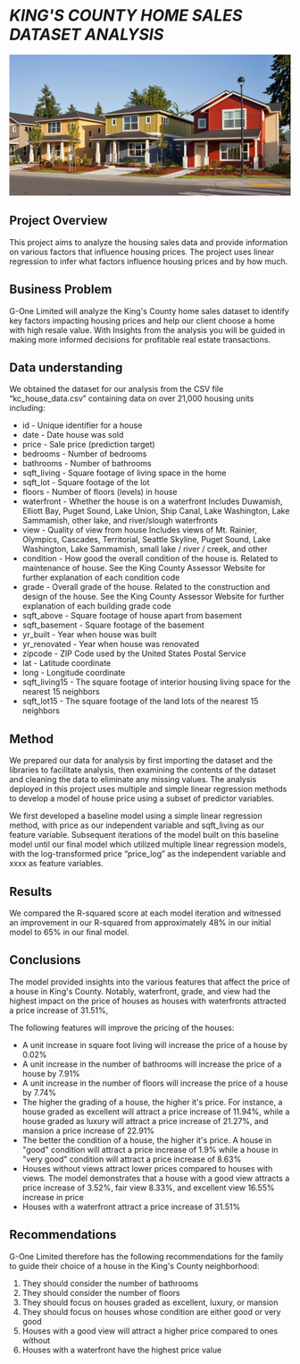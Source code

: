 # _**KING'S COUNTY HOME SALES DATASET ANALYSIS**_

![Budget_vs_Rrevenue](https://github.com/Robinzulu/dsc-phase-2-project-v2-3/blob/main/Leader_91.jpg)

## Project Overview
This project aims to analyze the housing sales data and provide information on various factors that influence housing prices. The project uses linear regression to infer what factors influence housing prices and by how much.

## Business Problem

G-One Limited will analyze the King's County home sales dataset to identify key factors impacting housing prices and help our client choose a home with high resale value. With Insights from the analysis you will be guided in making more informed decisions for profitable real estate transactions.

## Data understanding

We obtained the dataset for our analysis from the CSV file “kc_house_data.csv” containing data on over 21,000 housing units including: 

* id - Unique identifier for a house
* date - Date house was sold
* price - Sale price (prediction target)
* bedrooms - Number of bedrooms
* bathrooms - Number of bathrooms
* sqft_living - Square footage of living space in the home
* sqft_lot - Square footage of the lot
* floors - Number of floors (levels) in house
* waterfront - Whether the house is on a waterfront Includes Duwamish, Elliott Bay, Puget Sound, Lake Union, Ship Canal, Lake Washington, Lake Sammamish, other lake, and river/slough waterfronts
* view - Quality of view from house Includes views of Mt. Rainier, Olympics, Cascades, Territorial, Seattle Skyline, Puget Sound, Lake Washington, Lake Sammamish, small lake / river / creek, and other
* condition - How good the overall condition of the house is. Related to maintenance of house. See the King County Assessor Website for further explanation of each condition code
* grade - Overall grade of the house. Related to the construction and design of the house. See the King County Assessor Website for further explanation of each building grade code
* sqft_above - Square footage of house apart from basement
* sqft_basement - Square footage of the basement
* yr_built - Year when house was built
* yr_renovated - Year when house was renovated
* zipcode - ZIP Code used by the United States Postal Service
* lat - Latitude coordinate
* long - Longitude coordinate
* sqft_living15 - The square footage of interior housing living space for the nearest 15 neighbors
* sqft_lot15 - The square footage of the land lots of the nearest 15 neighbors

## Method
We prepared our data for analysis by first importing the dataset and the libraries to facilitate analysis, then examining the contents of the dataset and cleaning the data to eliminate any missing values. The analysis deployed in this project uses multiple and  simple linear regression methods to develop a model of house price using a subset of predictor variables. 

We first developed a baseline model using a simple linear regression method, with price as our independent variable and sqft_living as our feature variable. Subsequent iterations of the model built on this baseline model until our final model which utilized multiple linear regression models, with the log-transformed price “price_log” as the independent variable and  xxxx as feature variables. 

## Results
We compared the R-squared score at each model iteration and witnessed an improvement in our R-squared from approximately 48% in our initial model to 65% in our final model.

## Conclusions
The model provided insights into the various features that affect the price of a house in King's County. Notably, waterfront, grade, and view had the highest impact on the price of houses as houses with waterfronts attracted a price increase of 31.51%,

The following features will improve the pricing of the houses:
*	A unit increase in square foot living will increase the price of a house by 0.02%
*	A unit increase in the number of bathrooms will increase the price of a house by 7.91%
*	A unit increase in the number of floors will increase the price of a house by 7.74%
*	The higher the grading of a house, the higher it's price. For instance, a house graded as excellent will attract a price increase of 11.94%, while a house graded as luxury will attract a price increase of 21.27%, and mansion a price increase of 22.91%
*	The better the condition of a house, the higher it's price. A house in "good" condition will attract a price increase of 1.9% while a house in "very good" condition will attract a price increase of 8.63%
*	Houses without views attract lower prices compared to houses with views. The model demonstrates that a house with a good view attracts a price increase of 3.52%, fair view 8.33%, and excellent view 16.55% increase in price
*	Houses with a waterfront attract a price increase of 31.51%

## Recommendations
G-One Limited therefore has the following recommendations for the family to guide their choice of a house in the King's County neighborhood:
1. They should consider the number of bathrooms
2. They should consider the number of floors
3. They should focus on houses graded as excellent, luxury, or mansion
4. They should focus on houses whose condition are either good or very good
5. Houses with a good view will attract a higher price compared to ones without
6. Houses with a waterfront have the highest price value
